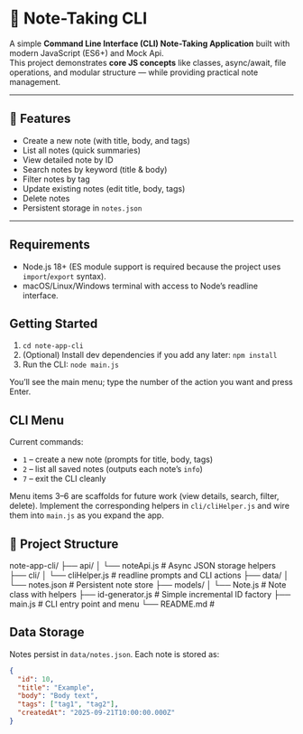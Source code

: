 # 📝 Note-Taking CLI

A simple **Command Line Interface (CLI) Note-Taking Application** built with modern JavaScript (ES6+) and Mock Api.  
This project demonstrates **core JS concepts** like classes, async/await, file operations, and modular structure — while providing practical note management.

---

## 🚀 Features
- Create a new note (with title, body, and tags)
- List all notes (quick summaries)
- View detailed note by ID
- Search notes by keyword (title & body)
- Filter notes by tag
- Update existing notes (edit title, body, tags)
- Delete notes
- Persistent storage in `notes.json`

---

## Requirements

- Node.js 18+ (ES module support is required because the project uses `import`/`export` syntax).
- macOS/Linux/Windows terminal with access to Node’s readline interface.

## Getting Started

1. `cd note-app-cli`
2. (Optional) Install dev dependencies if you add any later: `npm install`
3. Run the CLI: `node main.js`

You’ll see the main menu; type the number of the action you want and press Enter.

## CLI Menu

Current commands:
- `1` – create a new note (prompts for title, body, tags)
- `2` – list all saved notes (outputs each note’s `info`)
- `7` – exit the CLI cleanly

Menu items 3–6 are scaffolds for future work (view details, search, filter, delete). Implement the corresponding helpers in `cli/cliHelper.js` and wire them into `main.js` as you expand the app.

## 📂 Project Structure

note-app-cli/
├── api/
│ └── noteApi.js # Async JSON storage helpers
├── cli/
│ └── cliHelper.js # readline prompts and CLI actions
├── data/
│ └── notes.json # Persistent note store
├── models/
│ └── Note.js # Note class with helpers
├── id-generator.js # Simple incremental ID factory
├── main.js # CLI entry point and menu
└── README.md # 


## Data Storage

Notes persist in `data/notes.json`. Each note is stored as:

```json
{
  "id": 10,
  "title": "Example",
  "body": "Body text",
  "tags": ["tag1", "tag2"],
  "createdAt": "2025-09-21T10:00:00.000Z"
}
